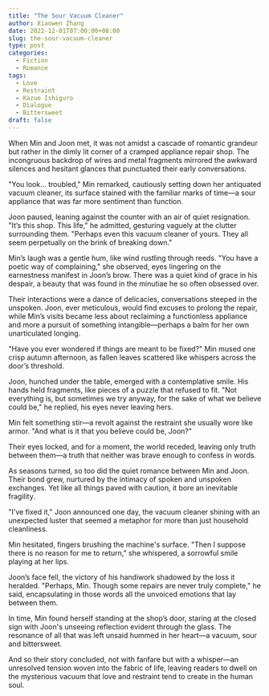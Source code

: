 ```yaml
---
title: "The Sour Vacuum Cleaner"
author: Xiaowen Zhang
date: 2022-12-01T07:00:00+08:00
slug: the-sour-vacuum-cleaner
type: post
categories:
  - Fiction
  - Romance
tags:
  - Love
  - Restraint
  - Kazuo Ishiguro
  - Dialogue
  - Bittersweet
draft: false
---
```


When Min and Joon met, it was not amidst a cascade of romantic grandeur but rather in the dimly lit corner of a cramped appliance repair shop. The incongruous backdrop of wires and metal fragments mirrored the awkward silences and hesitant glances that punctuated their early conversations.

"You look… troubled," Min remarked, cautiously setting down her antiquated vacuum cleaner, its surface stained with the familiar marks of time—a sour appliance that was far more sentiment than function.

Joon paused, leaning against the counter with an air of quiet resignation. "It’s this shop. This life," he admitted, gesturing vaguely at the clutter surrounding them. "Perhaps even this vacuum cleaner of yours. They all seem perpetually on the brink of breaking down."

Min’s laugh was a gentle hum, like wind rustling through reeds. "You have a poetic way of complaining," she observed, eyes lingering on the earnestness manifest in Joon’s brow. There was a quiet kind of grace in his despair, a beauty that was found in the minutiae he so often obsessed over.

Their interactions were a dance of delicacies, conversations steeped in the unspoken. Joon, ever meticulous, would find excuses to prolong the repair, while Min’s visits became less about reclaiming a functionless appliance and more a pursuit of something intangible—perhaps a balm for her own unarticulated longing.

"Have you ever wondered if things are meant to be fixed?" Min mused one crisp autumn afternoon, as fallen leaves scattered like whispers across the door’s threshold.

Joon, hunched under the table, emerged with a contemplative smile. His hands held fragments, like pieces of a puzzle that refused to fit. "Not everything is, but sometimes we try anyway, for the sake of what we believe could be," he replied, his eyes never leaving hers.

Min felt something stir—a revolt against the restraint she usually wore like armor. "And what is it that you believe could be, Joon?"

Their eyes locked, and for a moment, the world receded, leaving only truth between them—a truth that neither was brave enough to confess in words.

As seasons turned, so too did the quiet romance between Min and Joon. Their bond grew, nurtured by the intimacy of spoken and unspoken exchanges. Yet like all things paved with caution, it bore an inevitable fragility.

"I’ve fixed it," Joon announced one day, the vacuum cleaner shining with an unexpected luster that seemed a metaphor for more than just household cleanliness.

Min hesitated, fingers brushing the machine's surface. "Then I suppose there is no reason for me to return," she whispered, a sorrowful smile playing at her lips.

Joon’s face fell, the victory of his handiwork shadowed by the loss it heralded. "Perhaps, Min. Though some repairs are never truly complete," he said, encapsulating in those words all the unvoiced emotions that lay between them.

In time, Min found herself standing at the shop’s door, staring at the closed sign with Joon's unseeing reflection evident through the glass. The resonance of all that was left unsaid hummed in her heart—a vacuum, sour and bittersweet.

And so their story concluded, not with fanfare but with a whisper—an unresolved tension woven into the fabric of life, leaving readers to dwell on the mysterious vacuum that love and restraint tend to create in the human soul.